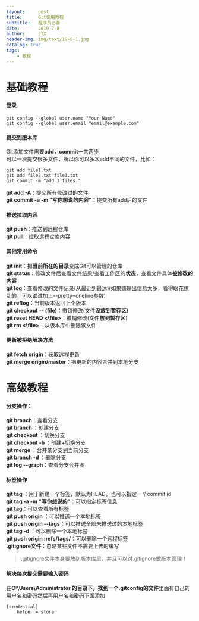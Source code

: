 ```yaml
---
layout:     post                    
title:      Git使用教程                     
subtitle:   程序员必备               
date:       2019-7-8               
author:     JTX                      
header-img: img/text/19-8-1.jpg   
catalog: true                        
tags:                                
    - 教程
---
```


# 基础教程

#### 登录
```git
git config --global user.name "Your Name"
git config --global user.email "email@example.com"
```

#### 提交到版本库
Git添加文件需要**add，commit**一共两步<br/>
可以一次提交很多文件，所以你可以多次add不同的文件，比如：
```git
git add file1.txt
git add file2.txt file3.txt
git commit -m "add 3 files."
```

**git add -A**：提交所有修改过的文件<br/>
**git commit -a -m "写你想说的内容"**：提交所有add后的文件

#### 推送拉取内容
**git push**：推送到远程仓库<br/>
**git pull**：拉取远程仓库内容

#### 其他常用命令

**git init**：把**当前所在的目录**变成Git可以管理的仓库<br/>
**git status**：修改文件后查看文件结果/查看工作区的**状态**，查看文件具体**被修改的内容**<br/>
**git log**：查看修改的文件记录(从最近到最远)(如果嫌输出信息太多，看得眼花缭乱的，可以试试加上--pretty=oneline参数)<br/>
**git reflog**：当前版本返回上个版本<br/>
**git checkout -- (file)**：撤销修改(文件**没放到暂存区**)<br/>
**git reset HEAD <\file\>**：撤销修改(文件**放到暂存区**)<br/>
**git rm <\file\>**：从版本库中删除该文件<br/>

#### 更新被拒绝解决方法
**git fetch origin**：获取远程更新<br/>
**git merge origin/master**：把更新的内容合并到本地分支

# 高级教程

#### 分支操作：

**git branch**：查看分支<br/>
**git branch <name>**：创建分支<br/>
**git checkout <name>**：切换分支<br/>
**git checkout -b <name>**：创建+切换分支<br/>
**git merge <name>**：合并某分支到当前分支<br/>
**git branch -d <name>**：删除分支<br/>
**git log --graph**：查看分支合并图

#### 标签操作
**git tag <tagname>**：用于新建一个标签，默认为HEAD，也可以指定一个commit id<br/>
**git tag -a<tagname> -m "写你想说的"**：可以指定标签信息<br/>
**git tag**：可以查看所有标签<br/>
**git push origin <tagname>**：可以推送一个本地标签<br/>
**git push origin --tags**：可以推送全部未推送过的本地标签<br/>
**git tag -d <tagname>**：可以删除一个本地标签<br/>
**git push origin :refs/tags/<tagname>**：可以删除一个远程标签<br/>
**.gitignore文件**：忽略某些文件不需要上传时编写
> .gitignore文件本身要放到版本库里，并且可以对.gitignore做版本管理！

#### 解决每次提交需要输入密码
在**C:\Users\Administrator 的目录下，找到一个.gitconfig的文件**里面有自己的用户名和密码然后再用户名和密码下面添加
```git
[credential]      
    helper = store 
```